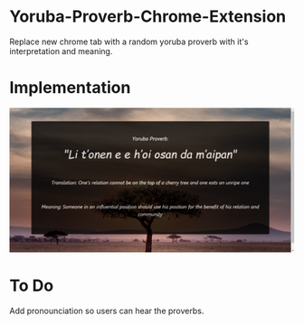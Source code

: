 # Yoruba-Proverb-Chrome-Extension
Replace new chrome tab with a random yoruba proverb with it's interpretation and meaning.

# Implementation

![Screenshot](https://github.com/ifedavid/Yoruba-Proverb-Chrome-Extension/blob/master/images/Random%20Yoruba%20Proverb%20Extension.png)

# To Do
Add pronounciation so users can hear the proverbs.
